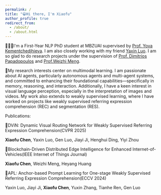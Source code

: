 ```yaml
---
permalink: /
title: "😁Hi there, I'm Xiaofu"
author_profile: true
redirect_from: 
  - /about/
  - /about.html
---
```


👨🏻‍💻I'm a First-Year NLP PhD student at MBZUAI supervised by [Prof. Yova Kementchedjhieva](https://yovakem.github.io/). I am also closely working with my friend [Yaxin Luo](https://yaxin9luo.github.io/). I am so glad to do research projects under the supervision of [Prof. Dimitrios Papadopoulos](https://people.csail.mit.edu/dimpapa/) and [Prof.Weizhi Meng](https://scholar.google.com/citations?user=OlepJ5wAAAAJ).

📔My research interests center on multimodal learning. I am passionate about AI agents, particularly autonomous agents and multi-agent systems, and committed to enhancing their foundational capabilities—specifically in memory, reasoning, and interaction. Additionally, I have a keen interest in visual language perception, especially in the interpretation of images and videos. My work also extends to weakly supervised learning, where I have worked on projects like weakly supervised referring expression comprehension (REC) and segmentation (RES). 


Publications:

📄DViN: Dynamic Visual Routing Network for Weakly Supervised Referring Expression Comprehension(CVPR 2025)

  **Xiaofu Chen**, Yaxin Luo, Gen Luo, Jiayi Ji, Henghui Ding, Yiyi Zhou


📄Blockchain-Driven Distributed Edge Intelligence for Enhanced Internet-of-Vehicles(IEEE Internet of Things Journal)

  **Xiaofu Chen**, Weizhi Meng, Heyang Huang
  
📄APL: Anchor-based Prompt Learning for One-stage Weakly Supervised Referring Expression Comprehension(ECCV 2024) 
  
  Yaxin Luo, Jiayi Ji, **Xiaofu Chen**, Yuxin Zhang, Tianhe Ren, Gen Luo
  

